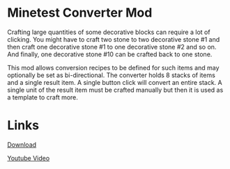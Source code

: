Minetest Converter Mod
==========

Crafting large quantities of some decorative blocks can require a lot of clicking.
You might have to craft two stone to two decorative stone #1 and then craft one decorative stone #1 to one decorative stone #2 and so on.
And finally, one decorative stone #10 can be crafted back to one stone.

This mod allows conversion recipes to be defined for such items and may optionally be set as bi-directional.
The converter holds 8 stacks of items and a single result item.
A single button click will convert an entire stack.
A single unit of the result item must be crafted manually but then it is used as a template to craft more.



Links
==========

[Download](https://github.com/auouymous/converter/archive/master.zip)

[Youtube Video](https://www.youtube.com/watch?v=55ByB2YXSqU)
